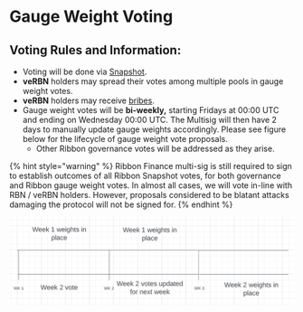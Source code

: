 # Gauge Weight Voting

## **Voting Rules and Information:**

* Voting will be done via [Snapshot](https://snapshot.org/#/gauge.rbn.eth).
* **veRBN** holders may spread their votes among multiple pools in gauge weight votes.
* **veRBN** holders may receive [bribes](bribes.md).&#x20;
* Gauge weight votes will be **bi-weekly,** starting Fridays at 00:00 UTC and ending on Wednesday 00:00 UTC. The Multisig will then have 2 days to manually update gauge weights accordingly. Please see figure below for the lifecycle of gauge weight vote proposals.
  * Other Ribbon governance votes will be addressed as they arise.

{% hint style="warning" %}
Ribbon Finance multi-sig is still required to sign to establish outcomes of all Ribbon Snapshot votes, for both governance and Ribbon gauge weight votes. In almost all cases, we will vote in-line with RBN / veRBN holders. However, proposals considered to be blatant attacks damaging the protocol will not be signed for.
{% endhint %}

![](<../.gitbook/assets/Screen Shot 2022-04-15 at 1.52.32 AM.png>)


